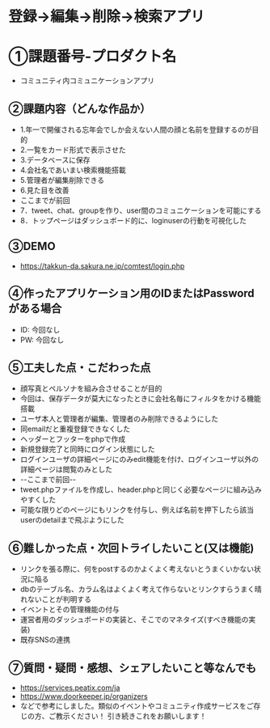 # 登録→編集→削除→検索アプリ
# ①課題番号-プロダクト名
- コミュニティ内コミュニケーションアプリ

## ②課題内容（どんな作品か）
- 1.年一で開催される忘年会でしか会えない人間の顔と名前を登録するのが目的
- 2.一覧をカード形式で表示させた
- 3.データベースに保存
- 4.会社名であいまい検索機能搭載
- 5.管理者が編集削除できる
- 6.見た目を改善
- ここまでが前回
- 7．tweet、chat、groupを作り、user間のコミュニケーションを可能にする
- 8．トップページはダッシュボード的に、loginuserの行動を可視化した

## ③DEMO
- https://takkun-da.sakura.ne.jp/comtest/login.php

## ④作ったアプリケーション用のIDまたはPasswordがある場合
- ID: 今回なし
- PW: 今回なし

## ⑤工夫した点・こだわった点
- 顔写真とペルソナを組み合させることが目的
- 今回は、保存データが莫大になったときに会社名毎にフィルタをかける機能搭載
- ユーザ本人と管理者が編集、管理者のみ削除できるようにした
- 同emailだと重複登録できなくした
- ヘッダーとフッターをphpで作成
- 新規登録完了と同時にログイン状態にした
- ログインユーザの詳細ページにのみedit機能を付け、ログインユーザ以外の詳細ページは閲覧のみとした
- --ここまで前回--
- tweet.phpファイルを作成し、header.phpと同じく必要なページに組み込みやすくした
- 可能な限りどのページにもリンクを付与し、例えば名前を押下したら該当userのdetailまで飛ぶようにした

## ⑥難しかった点・次回トライしたいこと(又は機能)
- リンクを張る際に、何をpostするのかよくよく考えないとうまくいかない状況に陥る
- dbのテーブル名、カラム名はよくよく考えて作らないとリンクすらうまく晴れないことが判明する
- イベントとその管理機能の付与
- 運営者用のダッシュボードの実装と、そこでのマネタイズ(すべき機能の実装)
- 既存SNSの連携 

## ⑦質問・疑問・感想、シェアしたいこと等なんでも
- https://services.peatix.com/ja
- https://www.doorkeeper.jp/organizers
- などで参考にしました。類似のイベントやコミュニティ作成サービスをご存じの方、ご教示ください！
引き続きこれをお願いします！
